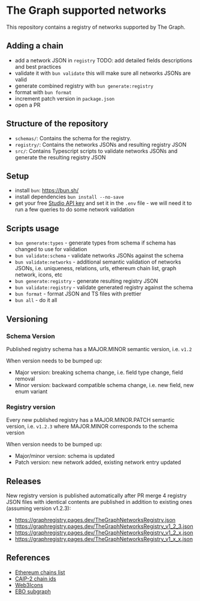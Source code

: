 # The Graph supported networks

This repository contains a registry of networks supported by The Graph.

## Adding a chain

- add a network JSON in `registry` TODO: add detailed fields descriptions and best practices
- validate it with `bun validate` this will make sure all networks JSONs are valid
- generate combined registry with `bun generate:registry`
- format with `bun format`
- increment patch version in `package.json`
- open a PR

## Structure of the repository

- `schemas/`: Contains the schema for the registry.
- `registry/`: Contains the networks JSONs and resulting registry JSON
- `src/`: Contains Typescript scripts to validate networks JSONs and generate the resulting registry JSON

## Setup

- install `bun`: https://bun.sh/
- install dependencies `bun install --no-save`
- get your free [Studio API key](https://thegraph.com/studio/apikeys/) and set it in the `.env` file - we will need it to run a few queries to do some network validation

## Scripts usage

- `bun generate:types` - generate types from schema if schema has changed to use for validation
- `bun validate:schema` - validate networks JSONs against the schema
- `bun validate:networks` - additional semantic validation of networks JSONs, i.e. uniqueness, relations, urls, ethereum chain list, graph network, icons, etc
- `bun generate:registry` - generate resulting registry JSON
- `bun validate:registry` - validate generated registry against the schema
- `bun format` - format JSON and TS files with prettier
- `bun all` - do it all

## Versioning

### Schema Version

Published registry schema has a MAJOR.MINOR semantic version, i.e. `v1.2`

When version needs to be bumped up:

- Major version: breaking schema change, i.e. field type change, field removal
- Minor version: backward compatible schema change, i.e. new field, new enum variant

### Registry version

Every new published registry has a MAJOR.MINOR.PATCH semantic version, i.e. `v1.2.3` where MAJOR.MINOR corresponds to the schema version

When version needs to be bumped up:

- Major/minor version: schema is updated
- Patch version: new network added, existing network entry updated

## Releases

New registry version is published automatically after PR merge
4 registry JSON files with identical contents are published in addition to existing ones (assuming version v1.2.3):
- https://graphregistry.pages.dev/TheGraphNetworksRegistry.json
- https://graphregistry.pages.dev/TheGraphNetworksRegistry_v1_2_3.json
- https://graphregistry.pages.dev/TheGraphNetworksRegistry_v1_2_x.json
- https://graphregistry.pages.dev/TheGraphNetworksRegistry_v1_x_x.json

## References

- [Ethereum chains list](https://github.com/ethereum-lists/chains)
- [CAIP-2 chain ids](https://chainagnostic.org/CAIPs/caip-2)
- [Web3Icons](https://github.com/0xa3k5/web3icons/tree/main/raw-svgs/networks/branded)
- [EBO subgraph](https://thegraph.com/explorer/subgraphs/4KFYqUWRTZQ9gn7GPHC6YQ2q15chJfVrX43ezYcwkgxB)
